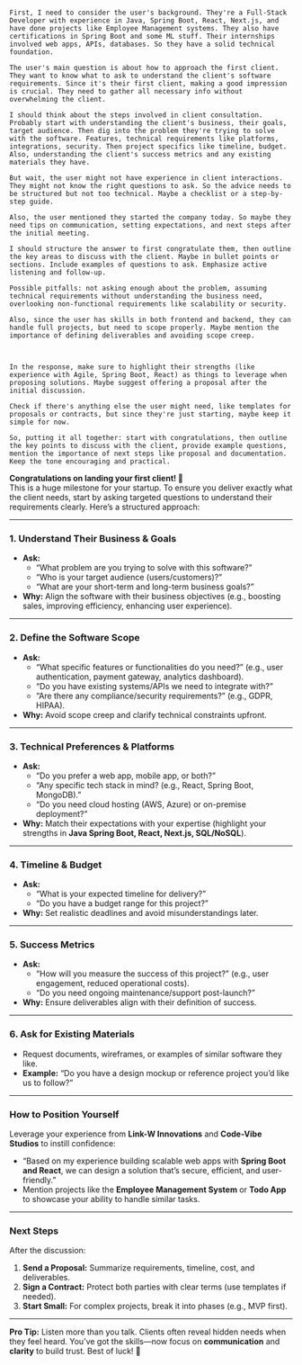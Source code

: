 ```text Okay, so the user just started their IT service startup and got their first client. They're wondering what to ask the client about their software needs. Let me break this down.

First, I need to consider the user's background. They're a Full-Stack Developer with experience in Java, Spring Boot, React, Next.js, and have done projects like Employee Management systems. They also have certifications in Spring Boot and some ML stuff. Their internships involved web apps, APIs, databases. So they have a solid technical foundation.

The user's main question is about how to approach the first client. They want to know what to ask to understand the client's software requirements. Since it's their first client, making a good impression is crucial. They need to gather all necessary info without overwhelming the client.

I should think about the steps involved in client consultation. Probably start with understanding the client's business, their goals, target audience. Then dig into the problem they're trying to solve with the software. Features, technical requirements like platforms, integrations, security. Then project specifics like timeline, budget. Also, understanding the client's success metrics and any existing materials they have.

But wait, the user might not have experience in client interactions. They might not know the right questions to ask. So the advice needs to be structured but not too technical. Maybe a checklist or a step-by-step guide.

Also, the user mentioned they started the company today. So maybe they need tips on communication, setting expectations, and next steps after the initial meeting.

I should structure the answer to first congratulate them, then outline the key areas to discuss with the client. Maybe in bullet points or sections. Include examples of questions to ask. Emphasize active listening and follow-up.

Possible pitfalls: not asking enough about the problem, assuming technical requirements without understanding the business need, overlooking non-functional requirements like scalability or security.

Also, since the user has skills in both frontend and backend, they can handle full projects, but need to scope properly. Maybe mention the importance of defining deliverables and avoiding scope creep.



In the response, make sure to highlight their strengths (like experience with Agile, Spring Boot, React) as things to leverage when proposing solutions. Maybe suggest offering a proposal after the initial discussion.

Check if there's anything else the user might need, like templates for proposals or contracts, but since they're just starting, maybe keep it simple for now.

So, putting it all together: start with congratulations, then outline the key points to discuss with the client, provide example questions, mention the importance of next steps like proposal and documentation. Keep the tone encouraging and practical. 
```
**Congratulations on landing your first client! 🎉**  
This is a huge milestone for your startup. To ensure you deliver exactly what the client needs, start by asking targeted questions to understand their requirements clearly. Here’s a structured approach:

---

### **1. Understand Their Business & Goals**
   - **Ask:**  
     - “What problem are you trying to solve with this software?”  
     - “Who is your target audience (users/customers)?”  
     - “What are your short-term and long-term business goals?”  
   - **Why:** Align the software with their business objectives (e.g., boosting sales, improving efficiency, enhancing user experience).

---

### **2. Define the Software Scope**
   - **Ask:**  
     - “What specific features or functionalities do you need?” (e.g., user authentication, payment gateway, analytics dashboard).  
     - “Do you have existing systems/APIs we need to integrate with?”  
     - “Are there any compliance/security requirements?” (e.g., GDPR, HIPAA).  
   - **Why:** Avoid scope creep and clarify technical constraints upfront.

---

### **3. Technical Preferences & Platforms**
   - **Ask:**  
     - “Do you prefer a web app, mobile app, or both?”  
     - “Any specific tech stack in mind? (e.g., React, Spring Boot, MongoDB).”  
     - “Do you need cloud hosting (AWS, Azure) or on-premise deployment?”  
   - **Why:** Match their expectations with your expertise (highlight your strengths in **Java Spring Boot, React, Next.js, SQL/NoSQL**).  

---

### **4. Timeline & Budget**  
   - **Ask:**  
     - “What is your expected timeline for delivery?”  
     - “Do you have a budget range for this project?”  
   - **Why:** Set realistic deadlines and avoid misunderstandings later.  

---

### **5. Success Metrics**  
   - **Ask:**  
     - “How will you measure the success of this project?” (e.g., user engagement, reduced operational costs).  
     - “Do you need ongoing maintenance/support post-launch?”  
   - **Why:** Ensure deliverables align with their definition of success.  

---

### **6. Ask for Existing Materials**  
   - Request documents, wireframes, or examples of similar software they like.  
   - **Example:** “Do you have a design mockup or reference project you’d like us to follow?”

---

### **How to Position Yourself**  
Leverage your experience from **Link-W Innovations** and **Code-Vibe Studios** to instill confidence:  
   - “Based on my experience building scalable web apps with **Spring Boot and React**, we can design a solution that’s secure, efficient, and user-friendly.”  
   - Mention projects like the **Employee Management System** or **Todo App** to showcase your ability to handle similar tasks.  

---

### **Next Steps**  
After the discussion:  
1. **Send a Proposal:** Summarize requirements, timeline, cost, and deliverables.  
2. **Sign a Contract:** Protect both parties with clear terms (use templates if needed).  
3. **Start Small:** For complex projects, break it into phases (e.g., MVP first).  

---

**Pro Tip:** Listen more than you talk. Clients often reveal hidden needs when they feel heard. You’ve got the skills—now focus on **communication** and **clarity** to build trust. Best of luck! 🚀
